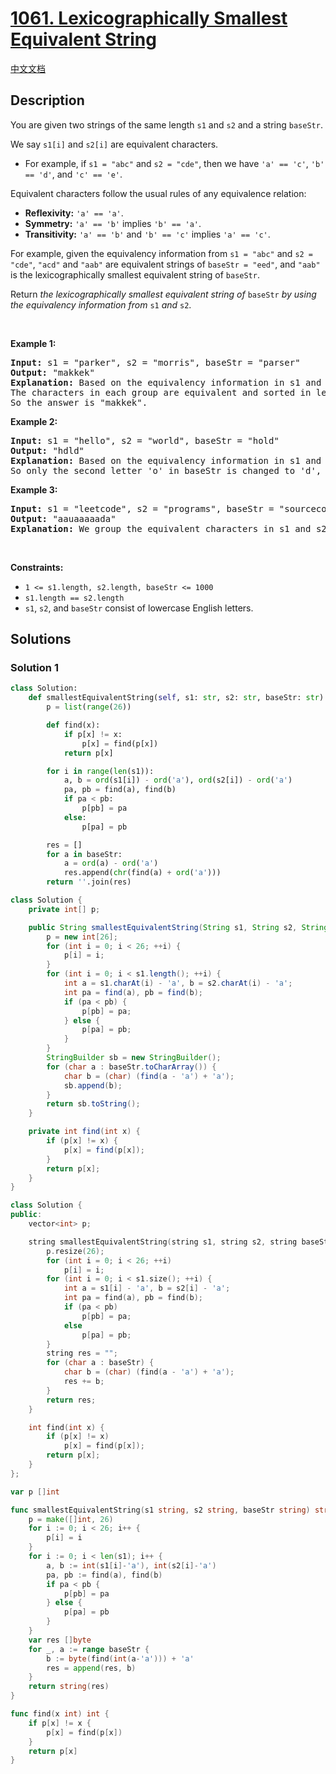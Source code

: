 # [1061. Lexicographically Smallest Equivalent String](https://leetcode.com/problems/lexicographically-smallest-equivalent-string)

[中文文档](/solution/1000-1099/1061.Lexicographically%20Smallest%20Equivalent%20String/README.md)

<!-- tags:Union Find,String -->

<!-- difficulty:Medium -->

## Description

<p>You are given two strings of the same length <code>s1</code> and <code>s2</code> and a string <code>baseStr</code>.</p>

<p>We say <code>s1[i]</code> and <code>s2[i]</code> are equivalent characters.</p>

<ul>
	<li>For example, if <code>s1 = &quot;abc&quot;</code> and <code>s2 = &quot;cde&quot;</code>, then we have <code>&#39;a&#39; == &#39;c&#39;</code>, <code>&#39;b&#39; == &#39;d&#39;</code>, and <code>&#39;c&#39; == &#39;e&#39;</code>.</li>
</ul>

<p>Equivalent characters follow the usual rules of any equivalence relation:</p>

<ul>
	<li><strong>Reflexivity:</strong> <code>&#39;a&#39; == &#39;a&#39;</code>.</li>
	<li><strong>Symmetry:</strong> <code>&#39;a&#39; == &#39;b&#39;</code> implies <code>&#39;b&#39; == &#39;a&#39;</code>.</li>
	<li><strong>Transitivity:</strong> <code>&#39;a&#39; == &#39;b&#39;</code> and <code>&#39;b&#39; == &#39;c&#39;</code> implies <code>&#39;a&#39; == &#39;c&#39;</code>.</li>
</ul>

<p>For example, given the equivalency information from <code>s1 = &quot;abc&quot;</code> and <code>s2 = &quot;cde&quot;</code>, <code>&quot;acd&quot;</code> and <code>&quot;aab&quot;</code> are equivalent strings of <code>baseStr = &quot;eed&quot;</code>, and <code>&quot;aab&quot;</code> is the lexicographically smallest equivalent string of <code>baseStr</code>.</p>

<p>Return <em>the lexicographically smallest equivalent string of </em><code>baseStr</code><em> by using the equivalency information from </em><code>s1</code><em> and </em><code>s2</code>.</p>

<p>&nbsp;</p>
<p><strong class="example">Example 1:</strong></p>

<pre>
<strong>Input:</strong> s1 = &quot;parker&quot;, s2 = &quot;morris&quot;, baseStr = &quot;parser&quot;
<strong>Output:</strong> &quot;makkek&quot;
<strong>Explanation:</strong> Based on the equivalency information in s1 and s2, we can group their characters as [m,p], [a,o], [k,r,s], [e,i].
The characters in each group are equivalent and sorted in lexicographical order.
So the answer is &quot;makkek&quot;.
</pre>

<p><strong class="example">Example 2:</strong></p>

<pre>
<strong>Input:</strong> s1 = &quot;hello&quot;, s2 = &quot;world&quot;, baseStr = &quot;hold&quot;
<strong>Output:</strong> &quot;hdld&quot;
<strong>Explanation: </strong>Based on the equivalency information in s1 and s2, we can group their characters as [h,w], [d,e,o], [l,r].
So only the second letter &#39;o&#39; in baseStr is changed to &#39;d&#39;, the answer is &quot;hdld&quot;.
</pre>

<p><strong class="example">Example 3:</strong></p>

<pre>
<strong>Input:</strong> s1 = &quot;leetcode&quot;, s2 = &quot;programs&quot;, baseStr = &quot;sourcecode&quot;
<strong>Output:</strong> &quot;aauaaaaada&quot;
<strong>Explanation:</strong> We group the equivalent characters in s1 and s2 as [a,o,e,r,s,c], [l,p], [g,t] and [d,m], thus all letters in baseStr except &#39;u&#39; and &#39;d&#39; are transformed to &#39;a&#39;, the answer is &quot;aauaaaaada&quot;.
</pre>

<p>&nbsp;</p>
<p><strong>Constraints:</strong></p>

<ul>
	<li><code>1 &lt;= s1.length, s2.length, baseStr &lt;= 1000</code></li>
	<li><code>s1.length == s2.length</code></li>
	<li><code>s1</code>, <code>s2</code>, and <code>baseStr</code> consist of lowercase English letters.</li>
</ul>

## Solutions

### Solution 1

<!-- tabs:start -->

```python
class Solution:
    def smallestEquivalentString(self, s1: str, s2: str, baseStr: str) -> str:
        p = list(range(26))

        def find(x):
            if p[x] != x:
                p[x] = find(p[x])
            return p[x]

        for i in range(len(s1)):
            a, b = ord(s1[i]) - ord('a'), ord(s2[i]) - ord('a')
            pa, pb = find(a), find(b)
            if pa < pb:
                p[pb] = pa
            else:
                p[pa] = pb

        res = []
        for a in baseStr:
            a = ord(a) - ord('a')
            res.append(chr(find(a) + ord('a')))
        return ''.join(res)
```

```java
class Solution {
    private int[] p;

    public String smallestEquivalentString(String s1, String s2, String baseStr) {
        p = new int[26];
        for (int i = 0; i < 26; ++i) {
            p[i] = i;
        }
        for (int i = 0; i < s1.length(); ++i) {
            int a = s1.charAt(i) - 'a', b = s2.charAt(i) - 'a';
            int pa = find(a), pb = find(b);
            if (pa < pb) {
                p[pb] = pa;
            } else {
                p[pa] = pb;
            }
        }
        StringBuilder sb = new StringBuilder();
        for (char a : baseStr.toCharArray()) {
            char b = (char) (find(a - 'a') + 'a');
            sb.append(b);
        }
        return sb.toString();
    }

    private int find(int x) {
        if (p[x] != x) {
            p[x] = find(p[x]);
        }
        return p[x];
    }
}
```

```cpp
class Solution {
public:
    vector<int> p;

    string smallestEquivalentString(string s1, string s2, string baseStr) {
        p.resize(26);
        for (int i = 0; i < 26; ++i)
            p[i] = i;
        for (int i = 0; i < s1.size(); ++i) {
            int a = s1[i] - 'a', b = s2[i] - 'a';
            int pa = find(a), pb = find(b);
            if (pa < pb)
                p[pb] = pa;
            else
                p[pa] = pb;
        }
        string res = "";
        for (char a : baseStr) {
            char b = (char) (find(a - 'a') + 'a');
            res += b;
        }
        return res;
    }

    int find(int x) {
        if (p[x] != x)
            p[x] = find(p[x]);
        return p[x];
    }
};
```

```go
var p []int

func smallestEquivalentString(s1 string, s2 string, baseStr string) string {
	p = make([]int, 26)
	for i := 0; i < 26; i++ {
		p[i] = i
	}
	for i := 0; i < len(s1); i++ {
		a, b := int(s1[i]-'a'), int(s2[i]-'a')
		pa, pb := find(a), find(b)
		if pa < pb {
			p[pb] = pa
		} else {
			p[pa] = pb
		}
	}
	var res []byte
	for _, a := range baseStr {
		b := byte(find(int(a-'a'))) + 'a'
		res = append(res, b)
	}
	return string(res)
}

func find(x int) int {
	if p[x] != x {
		p[x] = find(p[x])
	}
	return p[x]
}
```

<!-- tabs:end -->

<!-- end -->
